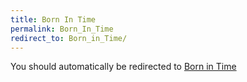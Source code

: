 ```yaml
---
title: Born In Time
permalink: Born_In_Time
redirect_to: Born_in_Time/
---
```


You should automatically be redirected to [Born in Time](Born_in_Time/)
